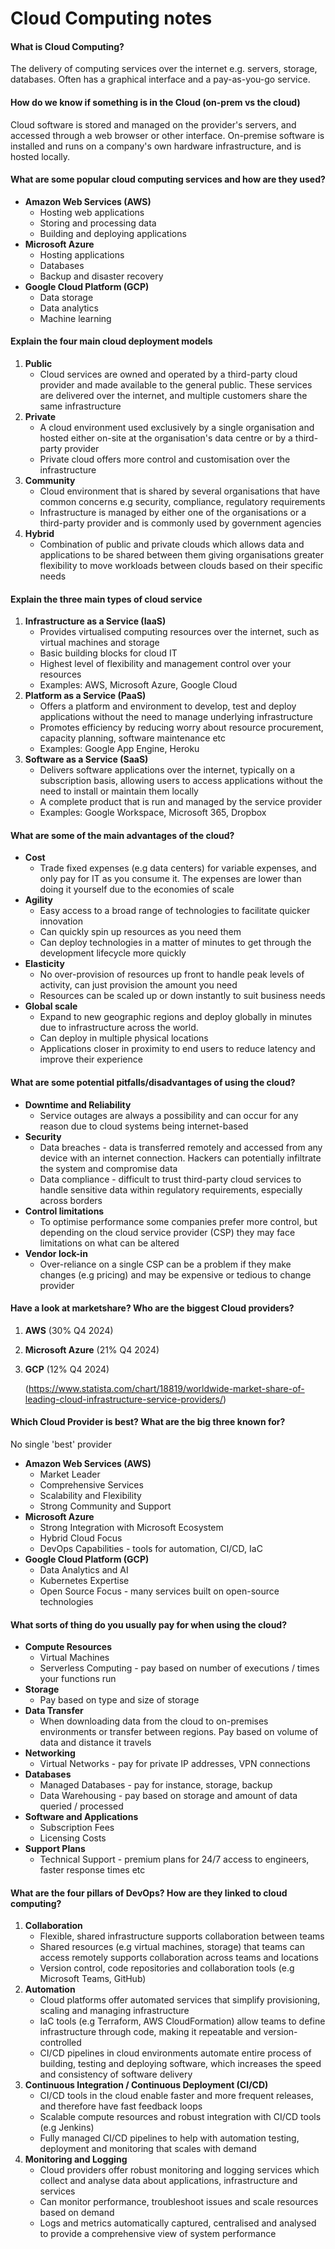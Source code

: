 # Cloud Computing notes

#### What is Cloud Computing?

The delivery of computing services over the internet e.g. servers, storage, databases. Often has a graphical interface and a pay-as-you-go service.

#### How do we know if something is in the Cloud (on-prem vs the cloud)
Cloud software is stored and managed on the provider's servers, and accessed through a web browser or other interface. On-premise software is installed and runs on a company's own hardware infrastructure, and is hosted locally.

#### What are some popular cloud computing services and how are they used?
- __Amazon Web Services (AWS)__
  - Hosting web applications
  - Storing and processing data
  - Building and deploying applications
- __Microsoft Azure__
  - Hosting applications
  - Databases
  - Backup and disaster recovery
- __Google Cloud Platform (GCP)__
  - Data storage
  - Data analytics
  - Machine learning

#### Explain the four main cloud deployment models
1. __Public__
   - Cloud services are owned and operated by a third-party cloud provider and made available to the general public. These services are delivered over the internet, and multiple customers share the same infrastructure 
2. __Private__
   - A cloud environment used exclusively by a single organisation and hosted either on-site at the organisation's data centre or by a third-party provider
   - Private cloud offers more control and customisation over the infrastructure 
3. __Community__
   - Cloud environment that is shared by several organisations that have common concerns e.g security, compliance, regulatory requirements
   - Infrastructure is managed by either one of the organisations or a third-party provider and is commonly used by government agencies 
4. __Hybrid__
   - Combination of public and private clouds which allows data and applications to be shared between them giving organisations greater flexibility to move workloads between clouds based on their specific needs


#### Explain the three main types of cloud service
1. __Infrastructure as a Service (IaaS)__
   - Provides virtualised computing resources over the internet, such as virtual machines and storage
   - Basic building blocks for cloud IT
   - Highest level of flexibility and management control over your resources
   - Examples: AWS, Microsoft Azure, Google Cloud
2. __Platform as a Service (PaaS)__
   - Offers a platform and environment to develop, test and deploy applications without the need to manage underlying infrastructure
   - Promotes efficiency by reducing worry about resource procurement, capacity planning, software maintenance etc
   - Examples: Google App Engine, Heroku
3. __Software as a Service (SaaS)__
   - Delivers software applications over the internet, typically on a subscription basis, allowing users to access applications without the need to install or maintain them locally
   - A complete product that is run and managed by the service provider
   - Examples: Google Workspace, Microsoft 365, Dropbox  

#### What are some of the main advantages of the cloud?
- __Cost__
  - Trade fixed expenses (e.g data centers) for variable expenses, and only pay for IT as you consume it. The expenses are lower than doing it yourself due to the economies of scale
- __Agility__
  - Easy access to a broad range of technologies to facilitate quicker innovation
  - Can quickly spin up resources as you need them
  - Can deploy technologies in a matter of minutes to get through the development lifecycle more quickly
- __Elasticity__
  - No over-provision of resources up front to handle peak levels of activity, can just provision the amount you need
  - Resources can be scaled up or down instantly to suit business needs
- __Global scale__
  - Expand to new geographic regions and deploy globally in minutes due to infrastructure across the world.
  - Can deploy in multiple physical locations
  - Applications closer in proximity to end users to reduce latency and improve their experience


#### What are some potential pitfalls/disadvantages of using the cloud?
- __Downtime and Reliability__
  - Service outages are always a possibility and can occur for any reason due to cloud systems being internet-based
- __Security__
  - Data breaches - data is transferred remotely and accessed from any device with an internet connection. Hackers can potentially infiltrate the system and compromise data
  - Data compliance - difficult to trust third-party cloud services to handle sensitive data within regulatory requirements, especially across borders
- __Control limitations__
  - To optimise performance some companies prefer more control, but depending on the cloud service provider (CSP) they may face limitations on what can be altered
- __Vendor lock-in__
  - Over-reliance on a single CSP can be a problem if they make changes (e.g pricing) and may be expensive or tedious to change provider

#### Have a look at marketshare? Who are the biggest Cloud providers?
1. __AWS__ (30% Q4 2024)
2. __Microsoft Azure__ (21% Q4 2024)
3. __GCP__ (12% Q4 2024)

    (https://www.statista.com/chart/18819/worldwide-market-share-of-leading-cloud-infrastructure-service-providers/)

#### Which Cloud Provider is best? What are the big three known for?
No single 'best' provider

- __Amazon Web Services (AWS)__
  - Market Leader
  - Comprehensive Services
  - Scalability and Flexibility
  - Strong Community and Support
- __Microsoft Azure__
  - Strong Integration with Microsoft Ecosystem
  - Hybrid Cloud Focus
  - DevOps Capabilities - tools for automation, CI/CD, IaC
- __Google Cloud Platform (GCP)__
  - Data Analytics and AI
  - Kubernetes Expertise
  - Open Source Focus - many services built on open-source technologies

#### What sorts of thing do you usually pay for when using the cloud?
- __Compute Resources__
  - Virtual Machines
  - Serverless Computing - pay based on number of executions / times your functions run
- __Storage__
  - Pay based on type and size of storage
- __Data Transfer__
  - When downloading data from the cloud to on-premises environments or transfer between regions. Pay based on volume of data and distance it travels
- __Networking__
  - Virtual Networks - pay for private IP addresses, VPN connections
- __Databases__
  - Managed Databases - pay for instance, storage, backup
  - Data Warehousing - pay based on storage and amount of data queried / processed
- __Software and Applications__
  - Subscription Fees
  - Licensing Costs
- __Support Plans__
  - Technical Support - premium plans for 24/7 access to engineers, faster response times etc

#### What are the four pillars of DevOps? How are they linked to cloud computing?
1. __Collaboration__
   - Flexible, shared infrastructure supports collaboration between teams
   - Shared resources (e.g virtual machines, storage) that teams can access remotely supports collaboration across teams and locations
   - Version control, code repositories and collaboration tools (e.g Microsoft Teams, GitHub)
2. __Automation__
   - Cloud platforms offer automated services that simplify provisioning, scaling and managing infrastructure
   - IaC tools (e.g Terraform, AWS CloudFormation) allow teams to define infrastructure through code, making it repeatable and version-controlled
   - CI/CD pipelines in cloud environments automate entire process of building, testing and deploying software, which increases the speed and consistency of software delivery
3. __Continuous Integration / Continuous Deployment (CI/CD)__
   - CI/CD tools in the cloud enable faster and more frequent releases, and therefore have fast feedback loops
   - Scalable compute resources and robust integration with CI/CD tools (e.g Jenkins)
   - Fully managed CI/CD pipelines to help with automation testing, deployment and monitoring that scales with demand
4. __Monitoring and Logging__
   - Cloud providers offer robust monitoring and logging services which collect and analyse data about applications, infrastructure and services
   - Can monitor performance, troubleshoot issues and scale resources based on demand
   - Logs and metrics automatically captured, centralised and analysed to provide a comprehensive view of system performance